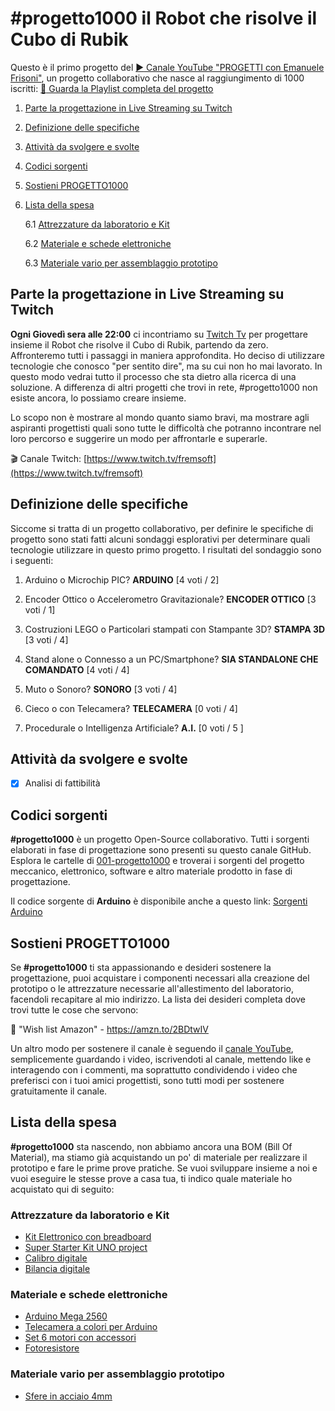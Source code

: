 # #progetto1000 il Robot che risolve il Cubo di Rubik
Questo è il primo progetto del [:arrow_forward: Canale YouTube "PROGETTI con Emanuele Frisoni"](https://youtube.com/c/fremsoft), un progetto collaborativo che nasce al raggiungimento di 1000 iscritti: [:movie_camera: Guarda la Playlist completa del progetto](https://www.youtube.com/watch?v=VcB0eAnL97o&list=PLxAafib4pWc7LSfuXC9RSEif6I1dyx5FP)

1. [Parte la progettazione in Live Streaming su Twitch](README.md#parte-la-progettazione-in-live-streaming-su-twitch)
2. [Definizione delle specifiche](README.md#definizione-delle-specifiche)
3. [Attività da svolgere e svolte](README.md#attivit%C3%A0-da-svolgere-e-svolte)
4. [Codici sorgenti](README.md#codici-sorgenti)
5. [Sostieni PROGETTO1000](README.md#sostieni-progetto1000)
6. [Lista della spesa](README.md#lista-della-spesa)

   6.1 [Attrezzature da laboratorio e Kit](README.md#attrezzature-da-laboratorio-e-kit)
   
   6.2 [Materiale e schede elettroniche](README.md#materiale-e-schede-elettroniche)
   
   6.3 [Materiale vario per assemblaggio prototipo](README.md#materiale-vario-per-assemblaggio-prototipo)
   

## Parte la progettazione in Live Streaming su Twitch
**Ogni Giovedì sera alle 22:00** ci incontriamo su [Twitch Tv](https://www.twitch.tv/fremsoft) per progettare insieme il Robot che risolve il Cubo di Rubik, partendo da zero. Affronteremo tutti i passaggi in maniera approfondita. Ho deciso di utilizzare tecnologie che conosco "per sentito dire", ma su cui non ho mai lavorato. In questo modo vedrai tutto il processo che sta dietro alla ricerca di una soluzione. A differenza di altri progetti che trovi in rete, #progetto1000 non esiste ancora, lo possiamo creare insieme. 

Lo scopo non è mostrare al mondo quanto siamo bravi, ma mostrare agli aspiranti progettisti quali sono tutte le difficoltà che potranno incontrare nel loro percorso e suggerire un modo per affrontarle e superarle.

:clapper: Canale Twitch:  [https://www.twitch.tv/fremsoft](https://www.twitch.tv/fremsoft)

## Definizione delle specifiche
Siccome si tratta di un progetto collaborativo, per definire le specifiche di progetto sono stati fatti alcuni sondaggi esplorativi per determinare quali tecnologie utilizzare in questo primo progetto. I risultati del sondaggio sono i seguenti:

1. Arduino o Microchip PIC? **ARDUINO** [4 voti / 2]

2. Encoder Ottico o Accelerometro Gravitazionale? **ENCODER OTTICO** [3 voti / 1]

3. Costruzioni LEGO o Particolari stampati con Stampante 3D? **STAMPA 3D** [3 voti / 4]

4. Stand alone o Connesso a un PC/Smartphone? **SIA STANDALONE CHE COMANDATO** [4 voti / 4]

5. Muto o Sonoro? **SONORO** [3 voti / 4]

6. Cieco o con Telecamera? **TELECAMERA** [0 voti / 4]

7. Procedurale o Intelligenza Artificiale? **A.I.** [0 voti / 5 ]

## Attività da svolgere e svolte

- [x] Analisi di fattibilità

## Codici sorgenti
**#progetto1000** è un progetto Open-Source collaborativo. Tutti i sorgenti elaborati in fase di progettazione sono presenti su questo canale GitHub. Esplora le cartelle di [001-progetto1000](https://github.com/fremsoft/001-progetto1000) e troverai i sorgenti del progetto meccanico, elettronico, software e altro materiale prodotto in fase di progettazione.

Il codice sorgente di **Arduino** è disponibile anche a questo link: [Sorgenti Arduino](https://create.arduino.cc/editor/fremsoft/6501effc-6729-46f5-a2f1-0bfa0e9eb691/preview)

## Sostieni PROGETTO1000 
Se **#progetto1000** ti sta appassionando e desideri sostenere la progettazione, puoi acquistare i componenti necessari alla creazione del prototipo o le attrezzature necessarie all'allestimento del laboratorio, facendoli recapitare al mio indirizzo. La lista dei desideri completa dove trovi tutte le cose che servono:

:notebook: "Wish list Amazon" - https://amzn.to/2BDtwIV

Un altro modo per sostenere il canale è seguendo il [canale YouTube](https://youtube.com/c/fremsoft), semplicemente guardando i video, iscrivendoti al canale, mettendo like e interagendo con i commenti, ma soprattutto condividendo i video che preferisci con i tuoi amici progettisti, sono tutti modi per sostenere gratuitamente il canale.

## Lista della spesa
**#progetto1000** sta nascendo, non abbiamo ancora una BOM (Bill Of Material), ma stiamo già acquistando un po' di materiale per realizzare il prototipo e fare le prime prove pratiche. Se vuoi sviluppare insieme a noi e vuoi eseguire le stesse prove a casa tua, ti indico quale materiale ho acquistato qui di seguito:

### Attrezzature da laboratorio e Kit
* [Kit Elettronico con breadboard](https://amzn.to/2QTgOw7)
* [Super Starter Kit UNO project](https://amzn.to/2QJrnNc)
* [Calibro digitale](https://amzn.to/36QMR6w)
* [Bilancia digitale](https://amzn.to/3nxseCa)

### Materiale e schede elettroniche
* [Arduino Mega 2560](https://amzn.to/30RCvj6)
* [Telecamera a colori per Arduino](https://amzn.to/3nbS0Ma)
* [Set 6 motori con accessori](https://amzn.to/3nhQrfy)
* [Fotoresistore](https://amzn.to/370EtBg)

### Materiale vario per assemblaggio prototipo
* [Sfere in acciaio 4mm](https://amzn.to/3lzfDwr)

